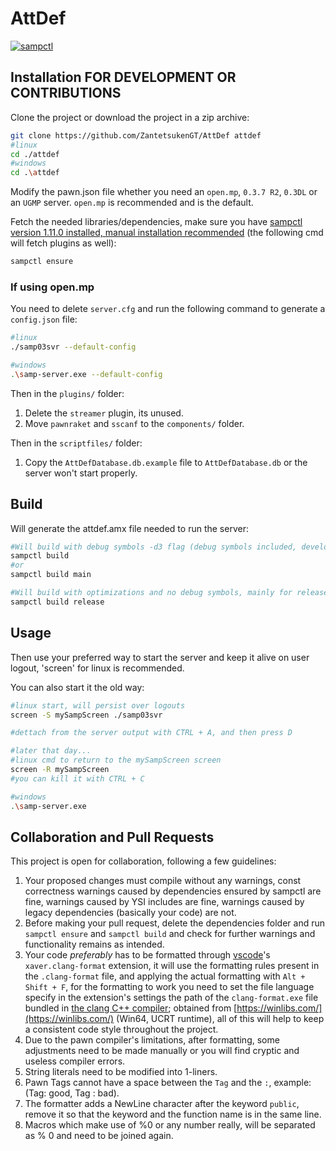 # AttDef

[![sampctl](https://img.shields.io/badge/sampctl-AttDef-2f2f2f.svg?style=for-the-badge)](https://github.com/ZantetsukenGT/AttDef)

<!--
* Follow [Semantic Versioning](https://semver.org/)
-->

## Installation FOR DEVELOPMENT OR CONTRIBUTIONS

Clone the project or download the project in a zip archive:

```bash
git clone https://github.com/ZantetsukenGT/AttDef attdef
#linux
cd ./attdef
#windows
cd .\attdef
```

Modify the pawn.json file whether you need an `open.mp`, `0.3.7 R2`, `0.3DL` or an `UGMP` server. `open.mp` is recommended and is the default.

Fetch the needed libraries/dependencies, make sure you have [sampctl version 1.11.0 installed, manual installation recommended](https://github.com/Southclaws/sampctl/wiki/Windows#installing-manually) (the following cmd will fetch plugins as well):

```bash
sampctl ensure
```

### If using open.mp

You need to delete `server.cfg` and run the following command to generate a `config.json` file:

```bash
#linux
./samp03svr --default-config

#windows
.\samp-server.exe --default-config
```

Then in the `plugins/` folder:

1. Delete the `streamer` plugin, its unused.
2. Move `pawnraket` and `sscanf` to the `components/` folder.

Then in the `scriptfiles/` folder:

1. Copy the `AttDefDatabase.db.example` file to `AttDefDatabase.db` or the server won't start properly.

## Build

Will generate the attdef.amx file needed to run the server:

```bash
#Will build with debug symbols -d3 flag (debug symbols included, development and for crashdetect to output useful info)
sampctl build
#or
sampctl build main
```

```bash
#Will build with optimizations and no debug symbols, mainly for release builds
sampctl build release
```

## Usage

Then use your preferred way to start the server and keep it alive on user logout, 'screen' for linux is recommended.

You can also start it the old way:

```bash
#linux start, will persist over logouts
screen -S mySampScreen ./samp03svr

#dettach from the server output with CTRL + A, and then press D 

#later that day...
#linux cmd to return to the mySampScreen screen
screen -R mySampScreen
#you can kill it with CTRL + C

#windows
.\samp-server.exe
```


## Collaboration and Pull Requests

This project is open for collaboration, following a few guidelines:

1. Your proposed changes must compile without any warnings, const correctness warnings caused by dependencies ensured by sampctl are fine, warnings caused by YSI includes are fine, warnings caused by legacy dependencies (basically your code) are not.
2. Before making your pull request, delete the dependencies folder and run `sampctl ensure` and `sampctl build` and check for further warnings and functionality remains as intended.
3. Your code *preferably* has to be formatted through [vscode](https://code.visualstudio.com/)'s `xaver.clang-format` extension, it will use the formatting rules present in the `.clang-format` file, and applying the actual formatting with `Alt + Shift + F`, for the formatting to work you need to set the file language specify in the extension's settings the path of the `clang-format.exe` file bundled in [the clang C++ compiler](https://github.com/brechtsanders/winlibs_mingw/releases/download/12.2.0-14.0.6-10.0.0-ucrt-r2/winlibs-x86_64-posix-seh-gcc-12.2.0-llvm-14.0.6-mingw-w64ucrt-10.0.0-r2.7z); obtained from [https://winlibs.com/](https://winlibs.com/) (Win64, UCRT runtime), all of this will help to keep a consistent code style throughout the project.
4. Due to the pawn compiler's limitations, after formatting, some adjustments need to be made manually or you will find cryptic and useless compiler errors.
5. String literals need to be modified into 1-liners.
6. Pawn Tags cannot have a space between the `Tag` and the `:`, example: (Tag: good, Tag : bad).
7. The formatter adds a NewLine character after the keyword `public`, remove it so that the keyword and the function name is in the same line.
8. Macros which make use of %0 or any number really, will be separated as % 0 and need to be joined again.
